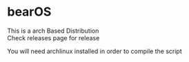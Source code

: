# bearOS
This is a arch Based Distribution <br/>
Check releases page for release

You will need archlinux installed in order to compile the script
